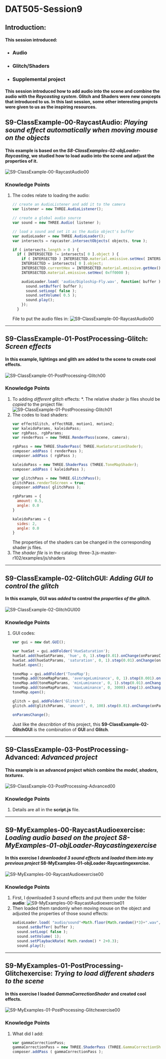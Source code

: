 # DAT505-Session9
## Introduction:
#### This session introduced:
  * ### Audio
  * ### Glitch/Shaders
  * ### Supplemental project
#### This session introduced how to **add audio** into the scene and combine the audio with the *Raycasting system*. **Glitch** and **Shaders** were new concepts that introduced to us. In this last session, some other interesting projrcts were given to us as the inspiring resources.
## S9-ClassExample-00-RaycastAudio: *Playing sound effect automatically when moving mouse on the objects*
#### This example is based on the *S8-ClassExamples-02-objLoader-Raycasting*, we studied how to load audio into the scene and adjust the properties of it.
![S9-ClassExample-00-RaycastAudio00](/Session9/(README)pictures/pic-0.png "S9-ClassExample-00-RaycastAudio00")
### Knowledge Points
1. The codes relate to loading the audio:
   ```javascript
   // create an AudioListener and add it to the camera
   var listener = new THREE.AudioListener();

   // create a global audio source
   var sound = new THREE.Audio( listener );

   // load a sound and set it as the Audio object's buffer
   var audioLoader = new THREE.AudioLoader();
   var intersects = raycaster.intersectObjects( objects, true );

   if ( intersects.length > 0 ) {
     if ( INTERSECTED != intersects[ 0 ].object ) {
       if ( INTERSECTED ) INTERSECTED.material.emissive.setHex( INTERSECTED.currentHex );
       INTERSECTED = intersects[ 0 ].object;
       INTERSECTED.currentHex = INTERSECTED.material.emissive.getHex();
       INTERSECTED.material.emissive.setHex( 0xff0000 );

       audioLoader.load( 'audio/Diploship-Fly.wav', function( buffer ) {
         sound.setBuffer( buffer );
         sound.setLoop( false );
         sound.setVolume( 0.5 );
         sound.play();
       });
     }
   ```
   File to put the audio files in:
   ![S9-ClassExample-00-RaycastAudio00](/Session9/(README)pictures/pic-1.png "S9-ClassExample-00-RaycastAudio00")

********************

## S9-ClassExample-01-PostProcessing-Glitch: *Screen effects*
#### In this example, lightings and glith are added to the scene to create cool effects.
![S9-ClassExample-01-PostProcessing-Glitch00](/Session9/(README)pictures/pic-2.png "S9-ClassExample-01-PostProcessing-Glitch00")
### Knowledge Points
1. To adding *different glitch* effects:
   *. The relative shader js files should be *copied* to the project file:
      ![S9-ClassExample-01-PostProcessing-Glitch01](/Session9/(README)pictures/pic-3.png "S9-ClassExample-01-PostProcessing-Glitch01")
2. The codes to load shaders:
   ```javascript
   var effectGlitch, effectRGB, motion1, motion2;
   var kaleidoParams, kaleidoPass;
   var rgbPass, rgbParams;
   var renderPass = new THREE.RenderPass(scene, camera);

   rgbPass = new THREE.ShaderPass( THREE.HueSaturationShader);
   composer.addPass ( renderPass );
   composer.addPass ( rgbPass );

   kaleidoPass = new THREE.ShaderPass (THREE.ToneMapShader);
   composer.addPass ( kaleidoPass );

   var glitchPass = new THREE.GlitchPass();
   glitchPass.renderToScreen = true;
   composer.addPass( glitchPass );

   rgbParams = {
     amount: 0.5,
     angle: 0.0
   }

   kaleidoParams = {
     sides: 2,
     angle: 0.0
   }
   ```
   The properties of the shaders can be changed in the corresponding shader js files.
3. The *shader file* is in the catalog: three-3.js-master-r102/examples/js/shaders

********************

## S9-ClassExample-02-GlitchGUI: *Adding GUI to control the glitch*
#### In this example, **GUI** was *added* to control the *properties of the glitch*.
![S9-ClassExample-02-GlitchGUI00](/Session9/(README)pictures/pic-4.png "S9-ClassExample-02-GlitchGUI00")
### Knowledge Points
1. GUI codes:
   ```javascript
   var gui = new dat.GUI();

   var hueSat = gui.addFolder('HueSaturation');
   hueSat.add(hueSatParams, 'hue', 0, 1).step(0.01).onChange(onParamsChange);
   hueSat.add(hueSatParams, 'saturation', 0, 1).step(0.01).onChange(onParamsChange);
   hueSat.open();

   toneMap = gui.addFolder('ToneMap');
   toneMap.add(toneMapParams, 'averageLuminance', 0, 1).step(0.001).onChange(onParamsChange);
   toneMap.add(toneMapParams, 'minLuminance', 0, 1).step(0.01).onChange(onParamsChange);
   toneMap.add(toneMapParams, 'maxLuminance', 0, 3000).step(1).onChange(onParamsChange);
   toneMap.open();

   glitch = gui.addFolder('Glitch');
   glitch.add(glitchParams, 'amount', 0, 100).step(0.01).onChange(onParamsChange);

   onParamsChange();
   ```
   Just like the *describtion* of this project, this **S9-ClassExample-02-GlitchGUI** is the combination of **GUI** and **Glitch**.

********************

## S9-ClassExample-03-PostProcessing-Advanced: *Advanced project*
#### This example is an advanced project which combine the *model*, *shaders*, *textures*.
![S9-ClassExample-03-PostProcessing-Advanced00](/Session9/(README)pictures/pic-5.png "S9-ClassExample-03-PostProcessing-Advanced00")
### Knowledge Points
1. Details are all in the **script.js** file.

********************

## S9-MyExamples-00-RaycastAudioexercise: _Loading audio based on the project *S8-MyExamples-01-objLoader-Raycastingexercise*_
#### In this exercise I *downloaded 3 sound effects* and *loaded them into my previous project* **S8-MyExamples-01-objLoader-Raycastingexercise**.
![S9-MyExamples-00-RaycastAudioexercise00](/Session9/(README)pictures/pic-6.png "S9-MyExamples-00-RaycastAudioexercise00")
### Knowledge Points
1. First, I downloaded 3 sound effects and put them under the folder **audio**:
   ![S9-MyExamples-00-RaycastAudioexercise01](/Session9/(README)pictures/pic-7.png "S9-MyExamples-00-RaycastAudioexercise01")
2. Then loaded them randomly when moving mouse on the object and adjusted the properties of those sound effects:
   ```javascript
   audioLoader.load( "audio/sound"+Math.floor(Math.random()*3)+".wav", function( buffer ) {
     sound.setBuffer( buffer );
     sound.setLoop( false );
     sound.setVolume( 1);
     sound.setPlaybackRate( Math.random() * 2+0.3);
     sound.play();
   ```
********************

## S9-MyExamples-01-PostProcessing-Glitchexercise: *Trying to load different shaders to the scene*
#### In this exercise I loaded *GammaCorrectionShader* and created cool effects.
![S9-MyExamples-01-PostProcessing-Glitchexercise00](/Session9/(README)pictures/pic-8.png "S9-MyExamples-01-PostProcessing-Glitchexercise00")
### Knowledge Points
1. What did I add:
   ```javascript
   var gammaCorrectionPass;
   gammaCorrectionPass = new THREE.ShaderPass (THREE.GammaCorrectionShader);
   composer.addPass ( gammaCorrectionPass );
   ```
